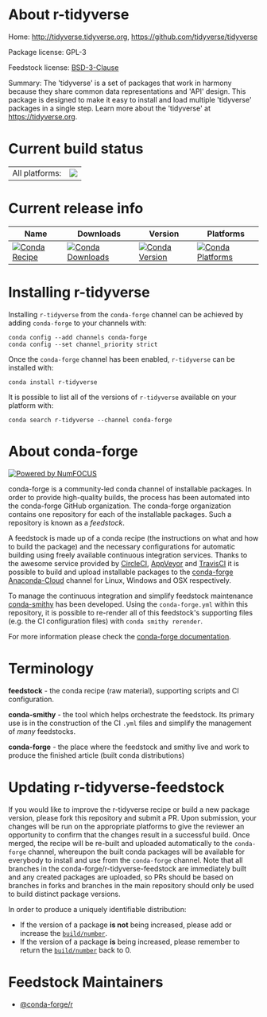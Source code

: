 About r-tidyverse
=================

Home: http://tidyverse.tidyverse.org, https://github.com/tidyverse/tidyverse

Package license: GPL-3

Feedstock license: [BSD-3-Clause](https://github.com/conda-forge/r-tidyverse-feedstock/blob/master/LICENSE.txt)

Summary: The 'tidyverse' is a set of packages that work in harmony because they share common data representations and 'API' design. This package is designed to make it easy to install and load multiple 'tidyverse' packages in a single step. Learn more about the 'tidyverse' at <https://tidyverse.org>.

Current build status
====================


<table><tr><td>All platforms:</td>
    <td>
      <a href="https://dev.azure.com/conda-forge/feedstock-builds/_build/latest?definitionId=1735&branchName=master">
        <img src="https://dev.azure.com/conda-forge/feedstock-builds/_apis/build/status/r-tidyverse-feedstock?branchName=master">
      </a>
    </td>
  </tr>
</table>

Current release info
====================

| Name | Downloads | Version | Platforms |
| --- | --- | --- | --- |
| [![Conda Recipe](https://img.shields.io/badge/recipe-r--tidyverse-green.svg)](https://anaconda.org/conda-forge/r-tidyverse) | [![Conda Downloads](https://img.shields.io/conda/dn/conda-forge/r-tidyverse.svg)](https://anaconda.org/conda-forge/r-tidyverse) | [![Conda Version](https://img.shields.io/conda/vn/conda-forge/r-tidyverse.svg)](https://anaconda.org/conda-forge/r-tidyverse) | [![Conda Platforms](https://img.shields.io/conda/pn/conda-forge/r-tidyverse.svg)](https://anaconda.org/conda-forge/r-tidyverse) |

Installing r-tidyverse
======================

Installing `r-tidyverse` from the `conda-forge` channel can be achieved by adding `conda-forge` to your channels with:

```
conda config --add channels conda-forge
conda config --set channel_priority strict
```

Once the `conda-forge` channel has been enabled, `r-tidyverse` can be installed with:

```
conda install r-tidyverse
```

It is possible to list all of the versions of `r-tidyverse` available on your platform with:

```
conda search r-tidyverse --channel conda-forge
```


About conda-forge
=================

[![Powered by NumFOCUS](https://img.shields.io/badge/powered%20by-NumFOCUS-orange.svg?style=flat&colorA=E1523D&colorB=007D8A)](http://numfocus.org)

conda-forge is a community-led conda channel of installable packages.
In order to provide high-quality builds, the process has been automated into the
conda-forge GitHub organization. The conda-forge organization contains one repository
for each of the installable packages. Such a repository is known as a *feedstock*.

A feedstock is made up of a conda recipe (the instructions on what and how to build
the package) and the necessary configurations for automatic building using freely
available continuous integration services. Thanks to the awesome service provided by
[CircleCI](https://circleci.com/), [AppVeyor](https://www.appveyor.com/)
and [TravisCI](https://travis-ci.com/) it is possible to build and upload installable
packages to the [conda-forge](https://anaconda.org/conda-forge)
[Anaconda-Cloud](https://anaconda.org/) channel for Linux, Windows and OSX respectively.

To manage the continuous integration and simplify feedstock maintenance
[conda-smithy](https://github.com/conda-forge/conda-smithy) has been developed.
Using the ``conda-forge.yml`` within this repository, it is possible to re-render all of
this feedstock's supporting files (e.g. the CI configuration files) with ``conda smithy rerender``.

For more information please check the [conda-forge documentation](https://conda-forge.org/docs/).

Terminology
===========

**feedstock** - the conda recipe (raw material), supporting scripts and CI configuration.

**conda-smithy** - the tool which helps orchestrate the feedstock.
                   Its primary use is in the construction of the CI ``.yml`` files
                   and simplify the management of *many* feedstocks.

**conda-forge** - the place where the feedstock and smithy live and work to
                  produce the finished article (built conda distributions)


Updating r-tidyverse-feedstock
==============================

If you would like to improve the r-tidyverse recipe or build a new
package version, please fork this repository and submit a PR. Upon submission,
your changes will be run on the appropriate platforms to give the reviewer an
opportunity to confirm that the changes result in a successful build. Once
merged, the recipe will be re-built and uploaded automatically to the
`conda-forge` channel, whereupon the built conda packages will be available for
everybody to install and use from the `conda-forge` channel.
Note that all branches in the conda-forge/r-tidyverse-feedstock are
immediately built and any created packages are uploaded, so PRs should be based
on branches in forks and branches in the main repository should only be used to
build distinct package versions.

In order to produce a uniquely identifiable distribution:
 * If the version of a package **is not** being increased, please add or increase
   the [``build/number``](https://docs.conda.io/projects/conda-build/en/latest/resources/define-metadata.html#build-number-and-string).
 * If the version of a package **is** being increased, please remember to return
   the [``build/number``](https://docs.conda.io/projects/conda-build/en/latest/resources/define-metadata.html#build-number-and-string)
   back to 0.

Feedstock Maintainers
=====================

* [@conda-forge/r](https://github.com/conda-forge/r/)

